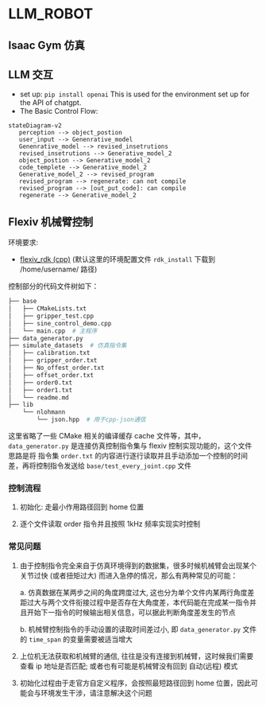 # LLM_ROBOT

## Isaac Gym 仿真
## LLM 交互
- set up: `pip install openai`
This is used for the environment set up for the API of chatgpt.
-  The Basic Control Flow:
```mermaid
stateDiagram-v2
   perception --> object_postion
   user_input --> Genenrative_model
   Genenrative_model --> revised_insetrutions
   revised_insetrutions --> Generative_model_2
   object_postion --> Generative_model_2
   code_templete --> Generative_model_2
   Generative_model_2 --> revised_program
   revised_program --> regenerate: can not compile
   revised_program --> [out_put_code]: can compile
   regenerate --> Generative_model_2 
```


## Flexiv 机械臂控制

环境要求:

- [flexiv_rdk (cpp)](https://rdk.flexiv.com/api/index.html) (默认这里的环境配置文件 `rdk_install` 下载到 /home/username/ 路径)

控制部分的代码文件树如下：

``` bash
├── base
│   ├── CMakeLists.txt
│   ├── gripper_test.cpp
│   ├── sine_control_demo.cpp
│   └── main.cpp  # 主程序
├── data_generator.py
├── simulate_datasets  # 仿真指令集
│   ├── calibration.txt
│   ├── gripper_order.txt
│   ├── No_offest_order.txt
│   ├── offset_order.txt
│   ├── order0.txt
│   ├── order1.txt
│   └── readme.md
├── lib
    └── nlohmann
        └── json.hpp  # 用于cpp-json通信

```

这里省略了一些 CMake 相关的编译缓存 cache 文件等，其中，`data_generator.py` 是连接仿真控制指令集与 flexiv 控制实现功能的，这个文件思路是将 指令集 `order.txt` 的内容进行逐行读取并且手动添加一个控制的时间差，再将控制指令发送给 `base/test_every_joint.cpp` 文件

### 控制流程

1. 初始化: 走最小作用路径回到 home 位置

2. 逐个文件读取 order 指令并且按照 1kHz 频率实现实时控制

### 常见问题

1. 由于控制指令完全来自于仿真环境得到的数据集，很多时候机械臂会出现某个关节过快 (或者扭矩过大) 而进入急停的情况，那么有两种常见的可能：

    a. 仿真数据在某两步之间的角度跨度过大, 这也分为单个文件内某两行角度差距过大与两个文件衔接过程中是否存在大角度差，本代码能在完成某一指令并且开始下一指令的时候输出相关信息，可以据此判断角度差发生的节点

    b. 机械臂控制指令的手动设置的读取时间差过小, 即 `data_generator.py` 文件的 `time_span` 的变量需要被适当增大

2. 上位机无法获取和机械臂的通信, 往往是没有连接到机械臂，这时候我们需要查看 ip 地址是否匹配; 或者也有可能是机械臂没有回到 自动(远程) 模式

3. 初始化过程由于走官方自定义程序，会按照最短路径回到 home 位置，因此可能会与环境发生干涉，请注意解决这个问题
